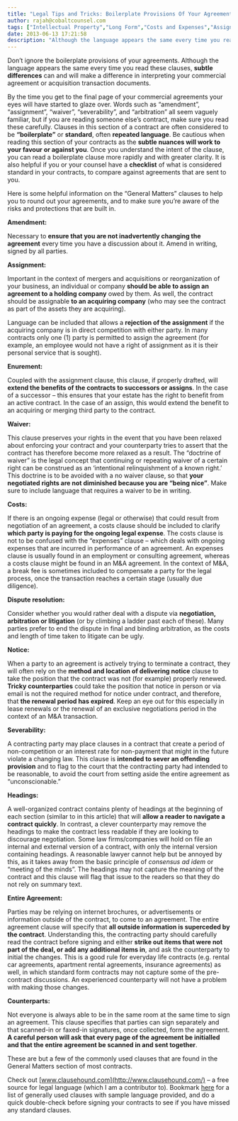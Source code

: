 ```yaml
---
title: "Legal Tips and Tricks: Boilerplate Provisions Of Your Agreement"
author: rajah@cobaltcounsel.com
tags: ["Intellectual Property","Long Form","Costs and Expenses","Assignment","Dispute Resolution","Generally Used Clauses","Headings","Counterparts","Entire Agreement","Enurement","Amendment","Severability","No Waiver","Commercial Activities","Rajah"]
date: 2013-06-13 17:21:58
description: "Although the language appears the same every time you read these clauses, subtle differences can and will make a difference in interpreting your commercial agreement or acquisition transaction documents."
---
```


Don’t ignore the boilerplate provisions of your agreements.  Although the language appears the same every time you read these clauses, **subtle differences** can and will make a difference in interpreting your commercial agreement or acquisition transaction documents.

By the time you get to the final page of your commercial agreements your eyes will have started to glaze over.  Words such as “amendment”, “assignment”, “waiver”, “severability”, and “arbitration” all seem vaguely familiar, but if you are reading someone else’s contract, make sure you read these carefully.  Clauses in this section of a contract are often considered to be **“boilerplate”** or **standard**, often **repeated language**.  Be cautious when reading this section of your contracts as the **subtle nuances will work to your favour or against you**.  Once you understand the intent of the clause, you can read a boilerplate clause more rapidly and with greater clarity.  It is also helpful if you or your counsel have a **checklist** of what is considered standard in your contracts, to compare against agreements that are sent to you.

Here is some helpful information on the “General Matters” clauses to help you to round out your agreements, and to make sure you’re aware of the risks and protections that are built in.

**Amendment:**  

Necessary to **ensure that you are not inadvertently changing the agreement** every time you have a discussion about it.  Amend in writing, signed by all parties.

**Assignment:**   

Important in the context of mergers and acquisitions or reorganization of your business, an individual or company **should be able to assign an agreement to a holding company** owed by them.  As well, the contract should be assignable **to an acquiring company** (who may see the contract as part of the assets they are acquiring).  

Language can be included that allows a **rejection of the assignment** if the acquiring company is in direct competition with either party.  In many contracts only one (1) party is permitted to assign the agreement (for example, an employee would not have a right of assignment as it is their personal service that is sought).

**Enurement:** 

Coupled with the assignment clause, this clause, if properly drafted, will **extend the benefits of the contracts to successors or assigns**.   In the case of a successor – this ensures that your estate has the right to benefit from an active contract.  In the case of an assign, this would extend the benefit to an acquiring or merging third party to the contract.

**Waiver:**  

This clause preserves your rights in the event that you have been relaxed about enforcing your contract and your counterparty tries to assert that the contract has therefore become more relaxed as a result.  The “doctrine of waiver” is the legal concept that continuing or repeating waiver of a certain right can be construed as an ‘intentional relinquishment of a known right.’  This doctrine is to be avoided with a no waiver clause, so that **your negotiated rights are not diminished because you are “being nice”**.  Make sure to include language that requires a waiver to be in writing.

**Costs:**  

If there is an ongoing expense (legal or otherwise) that could result from negotiation of an agreement, a costs clause should be included to clarify **which party is paying for the ongoing legal expense**.  The costs clause is not to be confused with the “expenses” clause – which deals with ongoing expenses that are incurred in performance of an agreement.  An expenses clause is usually found in an employment or consulting agreement, whereas a costs clause might be found in an M&A agreement.  In the context of M&A, a break fee is sometimes included to compensate a party for the legal process, once the transaction reaches a certain stage (usually due diligence).

**Dispute resolution:** 

Consider whether you would rather deal with a dispute via **negotiation, arbitration or litigation** (or by climbing a ladder past each of these). Many parties prefer to end the dispute in final and binding arbitration, as the costs and length of time taken to litigate can be ugly.

**Notice:** 

When a party to an agreement is actively trying to terminate a contract, they will often rely on the **method and location of delivering notice** clause to take the position that the contract was not (for example) properly renewed.  **Tricky counterparties** could take the position that notice in person or via email is not the required method for notice under contract, and therefore, that **the renewal period has expired**.  Keep an eye out for this especially in lease renewals or the renewal of an exclusive negotiations period in the context of an M&A transaction.

**Severability:**  

A contracting party may place clauses in a contract that create a period of non-competition or an interest rate for non-payment that might in the future violate a changing law.  This clause is **intended to sever an offending provision** and to flag to the court that the contracting party had intended to be reasonable, to avoid the court from setting aside the entire agreement as “unconscionable.”

**Headings:** 

A well-organized contract contains plenty of headings at the beginning of each section (similar to in this article) that will **allow a reader to navigate a contract quickly**.  In contrast, a clever counterparty may remove the headings to make the contract less readable if they are looking to discourage negotiation.  Some law firms/companies will hold on file an internal and external version of a contract, with only the internal version containing headings.   A reasonable lawyer cannot help but be annoyed by this, as it takes away from the basic principle of *consensus ad idem* or “meeting of the minds”.  The headings may not capture the meaning of the contract and this clause will flag that issue to the readers so that they do not rely on summary text.

**Entire Agreement:**  

Parties may be relying on internet brochures, or advertisements or information outside of the contract, to come to an agreement.  The entire agreement clause will specify that **all outside information is superceded by the contract**.  Understanding this, the contracting party should carefully read the contract before signing and either **strike out items that were not part of the deal, or add any additional items in**, and ask the counterparty to initial the changes.  This is a good rule for everyday life contracts (e.g. rental car agreements, apartment rental agreements, insurance agreements) as well, in which standard form contracts may not capture some of the pre-contract discussions.  An experienced counterparty will not have a problem with making those changes.

**Counterparts:** 

Not everyone is always able to be in the same room at the same time to sign an agreement. This clause specifies that parties can sign separately and that scanned-in or faxed-in signatures, once collected, form the agreement.  **A careful person will ask that every page of the agreement be initialled and that the entire agreement be scanned in and sent together**.

These are but a few of the commonly used clauses that are found in the General Matters section of most contracts.  

Check out [www.clausehound.com](http://www.clausehound.com/) – a free source for legal language (which I am a contributor to).  Bookmark [here](http://clausehound.com/generally-used-clauses/) for a list of generally used clauses with sample language provided, and do a quick double-check before signing your contracts to see if you have missed any standard clauses.
